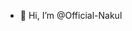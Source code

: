 - 👋 Hi, I’m @Official-Nakul
<!-- - 👀 I’m interested in ...
- 🌱 I’m currently learning ...
- 💞️ I’m looking to collaborate on ...
- 📫 How to reach me ...
--->
<!---
Official-Nakul/Official-Nakul is a ✨ special ✨ repository because its `README.md` (this file) appears on your GitHub profile.
You can click the Preview link to take a look at your changes.
--->
